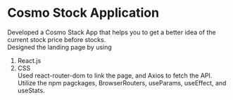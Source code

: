 # Cosmo Stock Application

Developed a Cosmo Stack App that helps you to get a better idea of the current stock price before stocks. <br>
Designed the landing page by using
1. React.js 
2. CSS <br>
Used react-router-dom to link the page, and Axios to fetch the API. <br>
Utilize the npm pagckages, BrowserRouters, useParams, useEffect, and useStats.

